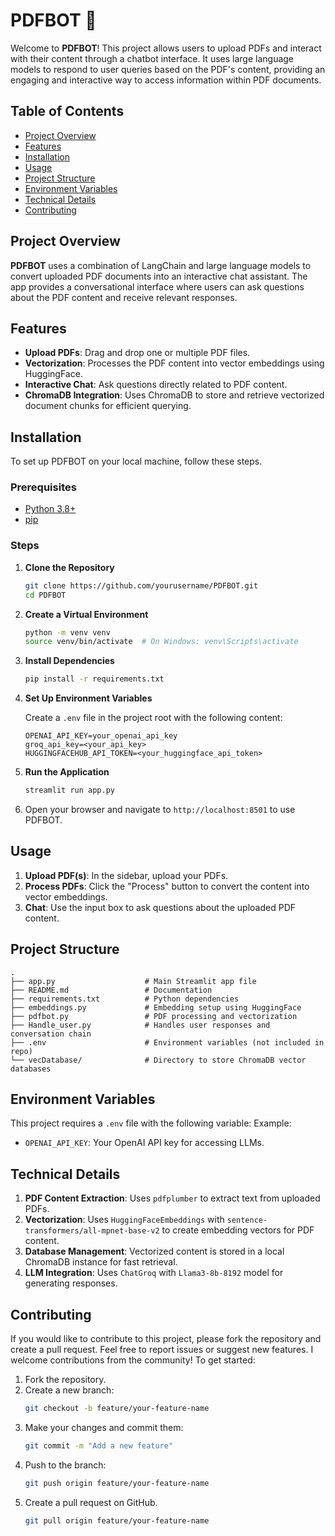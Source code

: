 # PDFBOT 🤖

Welcome to **PDFBOT**! This project allows users to upload PDFs and interact with their content through a chatbot interface. It uses large language models to respond to user queries based on the PDF's content, providing an engaging and interactive way to access information within PDF documents.

## Table of Contents

- [Project Overview](#project-overview)
- [Features](#features)
- [Installation](#installation)
- [Usage](#usage)
- [Project Structure](#project-structure)
- [Environment Variables](#environment-variables)
- [Technical Details](#technical-details)
- [Contributing](#contributing)
  
## Project Overview

**PDFBOT** uses a combination of LangChain and large language models to convert uploaded PDF documents into an interactive chat assistant. The app provides a conversational interface where users can ask questions about the PDF content and receive relevant responses. 

## Features

- **Upload PDFs**: Drag and drop one or multiple PDF files.
- **Vectorization**: Processes the PDF content into vector embeddings using HuggingFace.
- **Interactive Chat**: Ask questions directly related to PDF content.
- **ChromaDB Integration**: Uses ChromaDB to store and retrieve vectorized document chunks for efficient querying.

## Installation

To set up PDFBOT on your local machine, follow these steps.

### Prerequisites

- [Python 3.8+](https://www.python.org/downloads/)
- [pip](https://pip.pypa.io/en/stable/installation/)

### Steps

1. **Clone the Repository**

   ```bash
   git clone https://github.com/yourusername/PDFBOT.git
   cd PDFBOT
   ```

2. **Create a Virtual Environment**

   ```bash
   python -m venv venv
   source venv/bin/activate  # On Windows: venv\Scripts\activate
   ```

3. **Install Dependencies**

   ```bash
   pip install -r requirements.txt
   ```

4. **Set Up Environment Variables**

   Create a `.env` file in the project root with the following content:

   ```env
   OPENAI_API_KEY=your_openai_api_key
   groq_api_key=<your_api_key>
   HUGGINGFACEHUB_API_TOKEN=<your_huggingface_api_token>
   ```

5. **Run the Application**

   ```bash
   streamlit run app.py
   ```

6. Open your browser and navigate to `http://localhost:8501` to use PDFBOT.

## Usage

1. **Upload PDF(s)**: In the sidebar, upload your PDFs.
2. **Process PDFs**: Click the "Process" button to convert the content into vector embeddings.
3. **Chat**: Use the input box to ask questions about the uploaded PDF content.

## Project Structure

```plaintext
.
├── app.py                    # Main Streamlit app file
├── README.md                 # Documentation
├── requirements.txt          # Python dependencies
├── embeddings.py             # Embedding setup using HuggingFace
├── pdfbot.py                 # PDF processing and vectorization
├── Handle_user.py            # Handles user responses and conversation chain
├── .env                      # Environment variables (not included in repo)
└── vecDatabase/              # Directory to store ChromaDB vector databases
```

## Environment Variables

This project requires a `.env` file with the following variable:
Example:
- `OPENAI_API_KEY`: Your OpenAI API key for accessing LLMs.

## Technical Details

1. **PDF Content Extraction**: Uses `pdfplumber` to extract text from uploaded PDFs.
2. **Vectorization**: Uses `HuggingFaceEmbeddings` with `sentence-transformers/all-mpnet-base-v2` to create embedding vectors for PDF content.
3. **Database Management**: Vectorized content is stored in a local ChromaDB instance for fast retrieval.
4. **LLM Integration**: Uses `ChatGroq` with `Llama3-8b-8192` model for generating responses.

## Contributing

If you would like to contribute to this project, please fork the repository and create a pull request. Feel free to report issues or suggest new features.
I welcome contributions from the community! To get started:

1. Fork the repository.
2. Create a new branch:
   ```bash
   git checkout -b feature/your-feature-name
   ```
3. Make your changes and commit them:
   ```bash
   git commit -m "Add a new feature"
   ```
4. Push to the branch:
   ```bash
   git push origin feature/your-feature-name
   ```
5. Create a pull request on GitHub.
   ```bash
   git pull origin feature/your-feature-name
